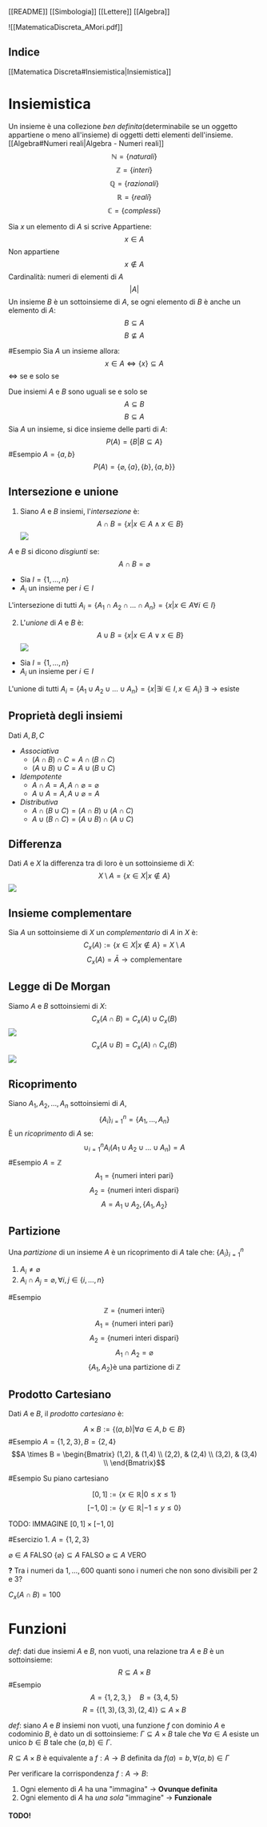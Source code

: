 [[README]]
[[Simbologia]]
[[Lettere]]
[[Algebra]]

![[MatematicaDiscreta_AMori.pdf]]

## Indice
[[Matematica Discreta#Insiemistica|Insiemistica]]

# Insiemistica

Un insieme è una collezione *ben definita*(determinabile se un oggetto appartiene o meno all'insieme) di oggetti detti elementi dell'insieme.
[[Algebra#Numeri reali|Algebra - Numeri reali]]
$$\mathbb{N} = \{naturali\}$$
$$\mathbb{Z} = \{interi\}$$
$$\mathbb{Q} = \{razionali\}$$
$$\mathbb{R} = \{reali\}$$
$$\mathbb{C} = \{complessi\}$$

Sia $x$ un elemento di $A$ si scrive
Appartiene:
$$x \in A$$
Non appartiene
$$x \notin A$$
Cardinalità: numeri di elementi di $A$
$$|A|$$
Un insieme $B$ è un sottoinsieme di $A$, se ogni elemento di $B$ è anche un elemento di $A$:
$$B \subseteq A$$
$$B \not\subseteq A$$

#Esempio Sia $A$ un insieme allora:
$$x \in A \Leftrightarrow \{x\} \subseteq A$$
$\Leftrightarrow$ se e solo se

Due insiemi $A$ e $B$ sono uguali se e solo se
$$A \subseteq B $$
$$B \subseteq A$$
Sia $A$ un insieme, si dice insieme delle parti di $A$:
$$P(A)=\{B|B\subseteq A\}$$
#Esempio $A = \{a, b\}$
$$P(A)=\{ \varnothing, \{a\},\{b\},\{a,b\}\}$$

## Intersezione e unione

1. Siano $A$ e $B$ insiemi, l'*intersezione* è:
$$A \cap B = \{ x | x \in A \land x \in B \}$$
![](https://www.sosmatematica.it/wp-content/uploads/2022/07/Intersezione-di-Insiemi-1024x658.png)

$A$ e $B$ si dicono *disgiunti* se:
$$A \cap B = \varnothing$$

- Sia $I = \{ 1, \dots, n \}$
- $A_i$ un insieme per $i \in I$

L'intersezione di tutti $A_{i} = \{A_{1} \cap A_{2}\cap \dots \cap A_{n}\} = \{ x | x \in A  \forall i \in I \}$

2. L'*unione* di $A$ e $B$ è:
$$A \cup B = \{ x|x \in A \lor x \in B \}$$
![](https://www.sosmatematica.it/wp-content/uploads/2022/07/Unione-di-insiemi.png)

- Sia $I = \{ 1, \dots, n \}$
- $A_i$ un insieme per $i \in I$

L'unione di tutti $A_{i} = \{A_{1} \cup A_{2}\cup \dots \cup A_{n}\} = \{ x | \exists i \in I, x \in A_i \}$
$\exists \rightarrow \text{esiste}$

## Proprietà degli insiemi
Dati $A, B, C$
- *Associativa*
	- $(A \cap B) \cap C = A \cap (B \cap C)$
	- $(A \cup B) \cup C = A \cup (B \cup C)$
- *Idempotente*
	- $A \cap A = A, A \cap \varnothing = \varnothing$
	- $A \cup A = A, A \cup \varnothing = A$
- *Distributiva*
	- $A \cap (B \cup C) = (A \cap B) \cup (A \cap C)$
	- $A \cup (B \cap C) = (A \cup B) \cap (A \cup C)$

## Differenza
Dati $A$ e $X$ la differenza tra di loro è un sottoinsieme di $X$:
$$X \setminus A = \{ x \in X | x \not\in A \}$$
![](https://www.youmath.it/images/stories/Insiemi/Diagramma-di-Eulero-Venn-per-la-differenza-tra-insiemi.png)

## Insieme complementare
Sia $A$ un sottoinsieme di $X$ un *complementario* di $A$ in $X$ è:
$$C_{x}(A) := \{ x \in X | x \not\in A \} = X \setminus A$$
$$C_{x}(A) = \bar{A} \rightarrow \text{complementare}$$

## Legge di De Morgan

Siamo $A$ e $B$ sottoinsiemi di $X$:
$$C_{x}(A\cap B) = C_{x}(A) \cup C_{x}(B)$$
![](https://www.youmath.it/images/stories/Insiemi/prima-legge-di-de-morgan-1.png)
$$C_{x}(A \cup B) = C_{x}(A) \cap C_{x}(B)$$
![](https://www.youmath.it/images/stories/Insiemi/seconda-legge-di-de-morgan-1.png)

## Ricoprimento
Siano $A_{1}, A_{2}, \dots, A_{n}$ sottoinsiemi di $A$,
$$\{ A_{i}\}_{i=1}^{n} = \{ A_{1}, \dots, A_{n} \}$$
È un *ricoprimento* di $A$ se:
$$\cup_{i=1}^{n}A_{i}(A_{1} \cup A_{2} \cup \dots \cup A_{n}) = A$$
#Esempio $A = \mathbb{Z}$
$$A_{1} = \{\text{numeri interi pari}\}$$
$$A_{2} = \{\text{numeri interi dispari}\}$$
$$A = A_{1} \cup A_{2}, \{A_{1}, A_{2}\}$$

## Partizione
Una *partizione* di un insieme $A$ è un ricoprimento di $A$ tale che: $\{A_{i}\}_{i=1}^n$

1. $A_{i} \neq \varnothing$
2. $A_{i} \cap A_{j} = \varnothing, \forall i,j \in \{i, \dots, n \}$

#Esempio
$$\mathbb{Z} = \{ \text{numeri interi}\}$$
$$A_{1} = \{ \text{numeri interi pari} \}$$
$$A_{2} = \{ \text{numeri interi dispari} \}$$
$$A_{1} \cap A_{2} = \varnothing$$
$$\{A_{1}, A_{2} \} \text{è una partizione di } \mathbb{Z}$$

## Prodotto Cartesiano
Dati $A$ e $B$, il *prodotto cartesiano* è:

$$A\times B := \{ (a,b) | \forall a \in A, b \in B \}$$
#Esempio $A = \{ 1,2,3 \}, B = \{ 2,4 \}$
$$A \times B =
\begin{Bmatrix}
   (1,2), & (1,4) \\
   (2,2), & (2,4) \\ 
   (3,2), & (3,4) \\
\end{Bmatrix}$$

#Esempio Su piano cartesiano

$$[ 0,1 ] := \{ x \in \mathbb{R} | 0 \leq x \leq 1 \}$$
$$[ -1,0 ] := \{ y \in \mathbb{R} | -1 \leq y \leq 0 \}$$

TODO: IMMAGINE $[0,1]\times[-1,0]$

#Esercizio 1.
$A = \{1,2,3\}$

$\varnothing \in A$ FALSO
$\{\varnothing\}\subseteq A$ FALSO
$\varnothing \subseteq A$ VERO

**?** Tra i numeri da $1,\dots,600$ quanti sono i numeri che non sono divisibili per $2$ e $3$?

$C_{x}(A \cap B) = 100$

# Funzioni
$def$: dati due insiemi $A$ e $B$, non vuoti, una relazione tra $A$ e $B$ è un sottoinsieme:
$$R\subseteq A \times B$$
#Esempio 
$$A = \{1,2,3,\} \quad B = \{3,4,5\}$$
$$R = \{ (1,3), (3,3), (2,4) \} \subseteq A \times B$$

$def$: siano $A$ e $B$ insiemi non vuoti, una funzione $f$ con dominio $A$ e codominio $B$, è dato un di sottoinsieme:
$\Gamma \subseteq A \times B$ tale che $\forall a \in A$ esiste un unico $b \in B$ tale che $(a, b) \in \Gamma$.

$R \subseteq A \times B$ è equivalente a $f: A \rightarrow B$ definita da $f(a) = b, \forall(a, b) \in \Gamma$

Per verificare la corrispondenza $f: A \rightarrow B$:

1. Ogni elemento di $A$ ha una "immagina" -> **Ovunque definita**
2. Ogni elemento di $A$ ha *una sola* "immagine" -> **Funzionale**

#### TODO!

## 
